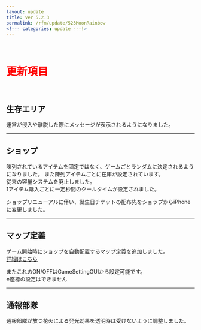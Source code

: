 ```yaml
---
layout: update
title: ver 5.2.3
permalink: /rfm/update/523MoonRainbow
<!--- categories: update ---!> 
---
```



<br>
<h1 id="1"><font color="red">更新項目</font></h1><br>

## <span class="green-badge">生存エリア</span>          

運営が侵入や離脱した際にメッセージが表示されるようになりました。


-----------------------------------------------------  
## <span class="green-badge">ショップ</span>     

陳列されているアイテムを固定ではなく、ゲームごとランダムに決定されるようになりました。 
また陳列アイテムごとに在庫が設定されています。  
従来の容量システムを廃止しました。  
1アイテム購入ごとに一定秒間のクールタイムが設定されました。     
  
ショップリニューアルに伴い、誕生日チケットの配布先をショップからiPhoneに変更しました。
  
-----------------------------------------------------  
## <span class="green-badge">マップ定義</span>     

ゲーム開始時にショップを自動配置するマップ定義を追加しました。  
[詳細はこちら]({{site.baseurl}}/rfm/xml/) <br>  

またこれのON/OFFはGameSettingGUIから設定可能です。  
※座標の設定はできません  
  
-----------------------------------------------------  
## <span class="red-badge">通報部隊</span>  

通報部隊が放つ花火による発光効果を透明時は受けないように調整しました。  





